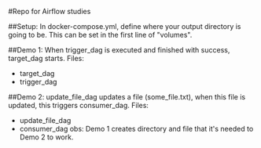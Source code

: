 #Repo for Airflow studies

##Setup:
In docker-compose.yml, define where your output directory is going to be. This can be set in the first line of "volumes".

##Demo 1:
When trigger_dag is executed and finished with success, target_dag starts. Files:
- target_dag
- trigger_dag

##Demo 2:
update_file_dag updates a file (some_file.txt), when this file is updated, this triggers consumer_dag. Files:
- update_file_dag
- consumer_dag
obs: Demo 1 creates directory and file that it's needed to Demo 2 to work.